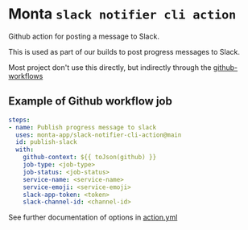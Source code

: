 # Monta `slack notifier cli action`

Github action for posting a message to Slack.

This is used as part of our builds to post progress messages to Slack.

Most project don't use this directly, but indirectly through the [github-workflows](https://github.com/monta-app/github-workflows)

## Example of Github workflow job

```yaml
steps:
- name: Publish progress message to slack
  uses: monta-app/slack-notifier-cli-action@main
  id: publish-slack
  with:
    github-context: ${{ toJson(github) }}
    job-type: <job-type>
    job-status: <job-status>
    service-name: <service-name>
    service-emoji: <service-emoji>
    slack-app-token: <token>
    slack-channel-id: <channel-id>
```

See further documentation of options in [action.yml](./action.yml)
